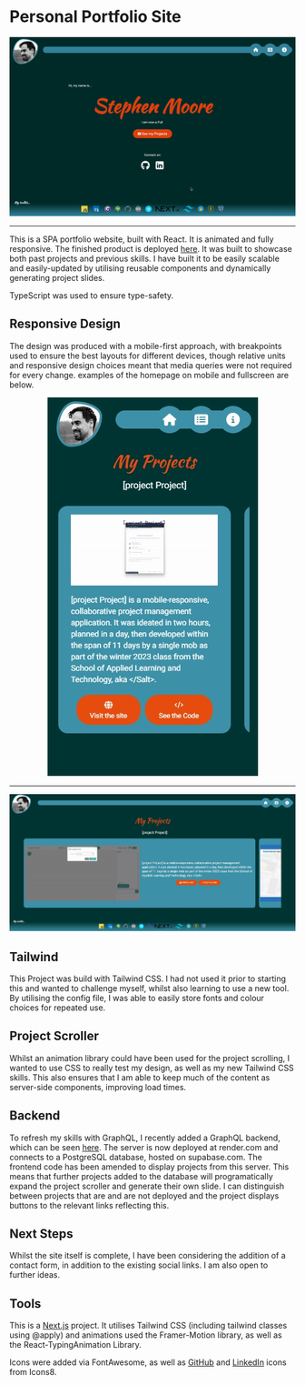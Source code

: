 # Personal Portfolio Site

<div align=center>
 <img src="public/loadUpGIF.gif"/>
</div>

---

This is a SPA portfolio website, built with React. It is animated and fully responsive. The finished product is deployed [here](https://next-portfolio-cyan-nine.vercel.app/). It was built to showcase both past projects and previous skills. I have built it to be easily scalable and easily-updated by utilising reusable components and dynamically generating project slides. 

TypeScript was used to ensure type-safety. 

## Responsive Design

The design was produced with a mobile-first approach, with breakpoints used to ensure the best layouts for different devices, though relative units and responsive design choices meant that media queries were not required for every change. examples of the homepage on mobile and fullscreen are below.

<div align=center>
 <img src="public/phoneProjects.jpg"/>
</div>

---

<div align=center>
 <img src="public/fullscreenProjects.jpg"/>
</div>

## Tailwind

This Project was build with Tailwind CSS. I had not used it prior to starting this and wanted to challenge myself, whilst also learning to use a new tool. By utilising the config file, I was able to easily store fonts and colour choices for repeated use.

## Project Scroller

Whilst an animation library could have been used for the project scrolling, I wanted to use CSS to really test my design, as well as my new Tailwind CSS skills. This also ensures that I am able to keep much of the content as server-side components, improving load times.

## Backend

To refresh my skills with GraphQL, I recently added a GraphQL backend, which can be seen [here](https://github.com/SMooreSwe/portfoliobackend). The server is now deployed at render.com and connects to a PostgreSQL database, hosted on supabase.com. The frontend code has been amended to display projects from this server. This means that further projects added to the database will programatically expand the project scroller and generate their own slide. I can distinguish between projects that are and are not deployed and the project displays buttons to the relevant links reflecting this.

## Next Steps

Whilst the site itself is complete, I have been considering the addition of a contact form, in addition to the existing social links. I am also open to further ideas.

## Tools
This is a [Next.js](https://nextjs.org/) project. It utilises Tailwind CSS (including tailwind classes using @apply) and animations used the Framer-Motion library, as well as the React-TypingAnimation Library. 

Icons were added via FontAwesome, as well as [GitHub](https://icons8.com/icon/12599/github) and [LinkedIn](https://icons8.com/icon/8808/linkedin) icons from Icons8.

